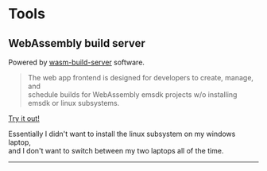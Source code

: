 # Tools
## WebAssembly build server
Powered by [wasm-build-server](https://github.com/RepComm/wasm-build-server)
software.

> The web app frontend is designed for developers to create, manage, and<br />
> schedule builds for WebAssembly emsdk projects w/o installing emsdk or linux subsystems.

[Try it out!](http://wasm.jonathancrowder.com)

Essentially I didn't want to install the linux subsystem on my windows laptop,<br />
and I don't want to switch between my two laptops all of the time.

----
